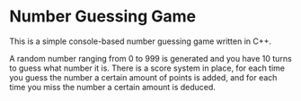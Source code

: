 # Number Guessing Game
This is a simple console-based number guessing game written in C++.  

A random number ranging from 0 to 999 is generated and you have 10 turns to guess what number it is.
There is a score system in place, for each time you guess the number a certain amount of points is added, and for each time you miss the number a certain amount is deduced.
